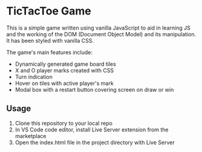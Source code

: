 # TicTacToe Game

This is a simple game written using vanilla JavaScript to aid in learning JS and the working of the DOM (Document Object Model) and its manipulation. It has been styled with vanilla CSS.

The game's main features include:

- Dynamically generated game board tiles
- X and O player marks created with CSS
- Turn indication
- Hover on tiles with active player's mark
- Modal box with a restart button covering screen on draw or win

## Usage
1. Clone this repository to your local repo
1. In VS Code code editor, install Live Server extension from the marketplace
1. Open the index.html file in the project directory with Live Server